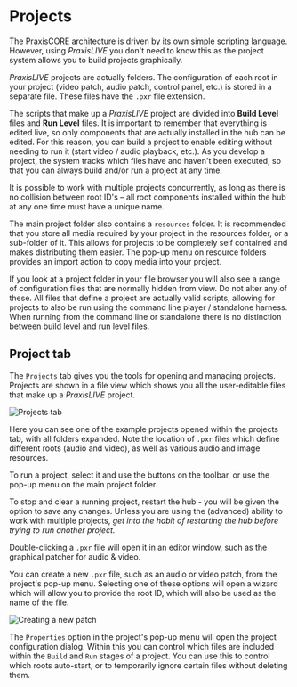 # Projects

The PraxisCORE architecture is driven by its own simple scripting language. However,
using _PraxisLIVE_ you don't need to know this as the project system allows you to 
build projects graphically.

_PraxisLIVE_ projects are actually folders. The configuration of each root in your
project (video patch, audio patch, control panel, etc.) is stored in a separate file.
These files have the `.pxr` file extension.

The scripts that make up a _PraxisLIVE_ project are divided into **Build Level** files
and **Run Level** files. It is important to remember that everything is edited live,
so only components that are actually installed in the hub can be edited. For this reason,
you can build a project to enable editing without needing to run it (start video / audio playback, etc.).
As you develop a project, the system tracks which files have and haven't been executed,
so that you can always build and/or run a project at any time.

It is possible to work with multiple projects concurrently, as long as there is no
collision between root ID's – all root components installed within the hub at any
one time must have a unique name.

The main project folder also contains a `resources` folder. It is recommended that
you store all media required by your project in the resources folder, or a sub-folder
of it. This allows for projects to be completely self contained and makes distributing
them easier. The pop-up menu on resource folders provides an import action to copy media
into your project.

If you look at a project folder in your file browser you will also see a range of
configuration files that are normally hidden from view. Do not alter any of these.
All files that define a project are actually valid scripts, allowing for projects
to also be run using the command line player / standalone harness. When running from
the command line or standalone there is no distinction between build level and
run level files.

## Project tab

The `Projects` tab gives you the tools for opening and managing projects. Projects
are shown in a file view which shows you all the user-editable files that make up
a _PraxisLIVE_ project.

![Projects tab](img/projects.png)

Here you can see one of the example projects opened within the projects tab, with
all folders expanded. Note the location of `.pxr` files which define different roots
(audio and video), as well as various audio and image resources.

To run a project, select it and use the buttons on the toolbar, or use the pop-up
menu on the main project folder.

To stop and clear a running project, restart the hub - you will be given the option
to save any changes. Unless you are using the (advanced) ability to work with multiple
projects, _get into the habit of restarting the hub before trying to run another project._

Double-clicking a `.pxr` file will open it in an editor window, such as the graphical patcher for audio & video.

You can create a new `.pxr` file, such as an audio or video patch, from the project's pop-up menu.
Selecting one of these options will open a wizard which will allow you to provide the root ID, which
will also be used as the name of the file.

![Creating a new patch](img/new-patch.png)

The `Properties` option in the project's pop-up menu will open the project configuration
dialog. Within this you can control which files are included within the `Build` and `Run`
stages of a project. You can use this to control which roots auto-start, or to temporarily
ignore certain files without deleting them.
